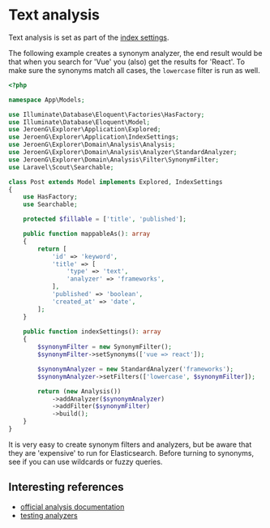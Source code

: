# Text analysis
Text analysis is set as part of the [index settings](index-settings.md).

The following example creates a synonym analyzer, the end result would be that when you search for 'Vue' you (also) get the results for 'React'.
To make sure the synonyms match all cases, the `lowercase` filter is run as well.

```php
<?php

namespace App\Models;

use Illuminate\Database\Eloquent\Factories\HasFactory;
use Illuminate\Database\Eloquent\Model;
use JeroenG\Explorer\Application\Explored;
use JeroenG\Explorer\Application\IndexSettings;
use JeroenG\Explorer\Domain\Analysis\Analysis;
use JeroenG\Explorer\Domain\Analysis\Analyzer\StandardAnalyzer;
use JeroenG\Explorer\Domain\Analysis\Filter\SynonymFilter;
use Laravel\Scout\Searchable;

class Post extends Model implements Explored, IndexSettings
{
    use HasFactory;
    use Searchable;

    protected $fillable = ['title', 'published'];

    public function mappableAs(): array
    {
        return [
            'id' => 'keyword',
            'title' => [
                'type' => 'text',
                'analyzer' => 'frameworks',
            ],
            'published' => 'boolean',
            'created_at' => 'date',
        ];
    }
    
    public function indexSettings(): array
    {
        $synonymFilter = new SynonymFilter();
        $synonymFilter->setSynonyms(['vue => react']);

        $synonymAnalyzer = new StandardAnalyzer('frameworks');
        $synonymAnalyzer->setFilters(['lowercase', $synonymFilter]);

        return (new Analysis())
            ->addAnalyzer($synonymAnalyzer)
            ->addFilter($synonymFilter)
            ->build();
    }
}
```

It is very easy to create synonym filters and analyzers, but be aware that they are 'expensive' to run for Elasticsearch.
Before turning to synonyms, see if you can use wildcards or fuzzy queries.

## Interesting references
- [official analysis documentation](https://www.elastic.co/guide/en/elasticsearch/reference/current/analysis.html)
- [testing analyzers](https://www.elastic.co/guide/en/elasticsearch/reference/current/test-analyzer.html)
